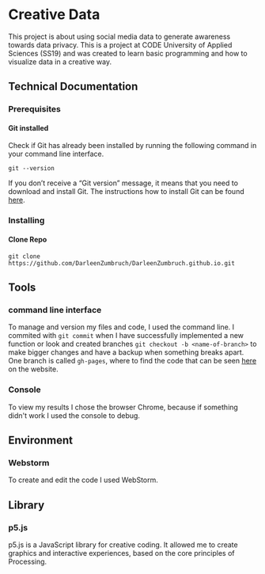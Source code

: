 # Creative Data
This project is about using social media data to generate awareness towards data privacy. This is a project at CODE University of Applied Sciences (SS19) and was created to learn basic programming and how to visualize data in a creative way.


## Technical Documentation

### Prerequisites
#### Git installed
Check if Git has already been installed by running the following command in your command line interface.
```
git --version
```
If you don’t receive a “Git version” message, it means that you need to download and install Git. 
The instructions how to install Git can be found [here](https://git-scm.com/book/en/v2/Getting-Started-Installing-Git). 

### Installing
#### Clone Repo
```
git clone https://github.com/DarleenZumbruch/DarleenZumbruch.github.io.git
```

## Tools
### command line interface
To manage and version my files and code, I used the command line. I commited with `git commit` when I have successfully implemented a new function or look and created branches `git checkout -b <name-of-branch>` to make bigger changes and have a backup when something breaks apart. One branch is called `gh-pages`, where to find the code that can be seen [here](https://github.com/DarleenZumbruch/DarleenZumbruch.github.io) on the website.

### Console
To view my results I chose the browser Chrome, because if something didn't work I used the console to debug.

## Environment
### Webstorm
To create and edit the code I used WebStorm.

## Library
### p5.js
p5.js is a JavaScript library for creative coding. It allowed me to create graphics and interactive experiences, based on the core principles of Processing.



